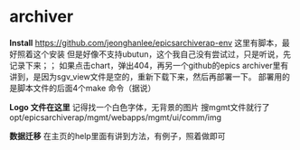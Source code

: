 # archiver

**Install**
https://github.com/jeonghanlee/epicsarchiverap-env
这里有脚本，最好照着这个安装
但是好像不支持ubutun，这个我自己没有尝试过，只是听说，先记录下来；；
如果点击chart，弹出404，再另一个github的epics archiver里有讲到，是因为sgv_view文件是空的，重新下载下来，然后再部署一下。
部署用的是脚本文件的后面4个make 命令（据说）


**Logo 文件在这里**
记得找一个白色字体，无背景的图片
搜mgmt文件就行了
opt/epicsarchiverap/mgmt/webapps/mgmt/ui/comm/img


**数据迁移**
在主页的help里面有讲到方法，有例子，照着做即可
